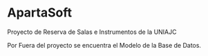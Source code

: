 # ApartaSoft
Proyecto de Reserva de Salas e Instrumentos de la UNIAJC

Por Fuera del proyecto se encuentra el Modelo de la Base de Datos.
